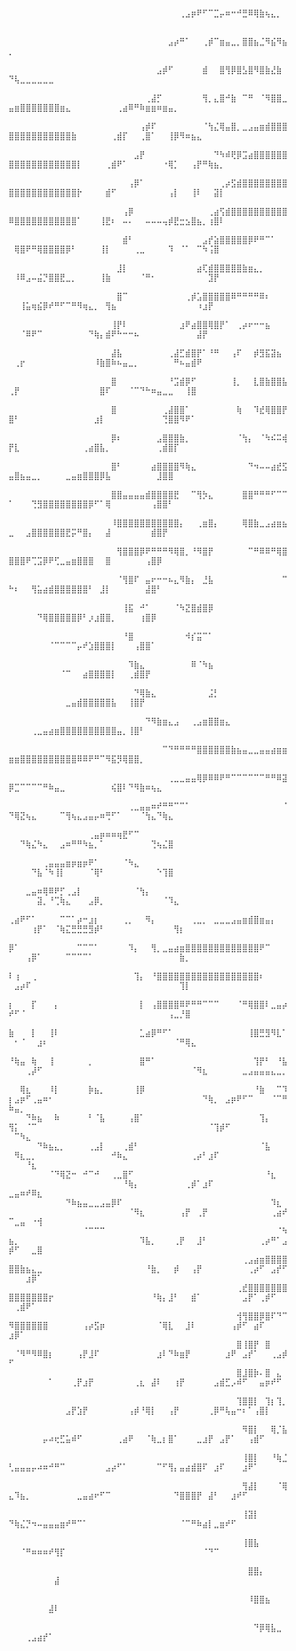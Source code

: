 ⠀⠀⠀⠀⠀⠀⠀⠀⠀⠀⠀⠀⠀⠀⠀⠀⠀⠀⠀⠀⠀⠀⠀⠀⠀⠀⠀⠀⠀⠀⢀⣠⡶⠟⠋⠉⣉⡤⠶⠒⠚⣛⠿⢿⣷⢦⣄⡀⠀⠀⠀⠀⠀⠀⠀⠀⠀⠀⠀⠀⠀⠀⠀⠀⠀⠀⠀⠀⠀⠀⠀⠀⠀⠀⠀⠀⠀⠀⠀⠀⠀⠀⠀⠀⠀⠀⠀⠀⠀⠀⠀⠀⠀⠀⠀⠀⠀⠀⠀⠀⠀⠀⠀⠀
⠀⠀⠀⠀⠀⠀⠀⠀⠀⠀⠀⠀⠀⠀⠀⠀⠀⠀⠀⠀⠀⠀⠀⠀⠀⠀⠀⠀⣠⡴⠛⠁⠀⠀⢀⡾⠉⣶⣤⣀⡀⣿⣿⣦⣈⠻⣮⠻⣦⡀⠀⠀⠀⠀⠀⠀⠀⠀⠀⠀⠀⠀⠀⠀⠀⠀⠀⠀⠀⠀⠀⠀⠀⠀⠀⠀⠀⠀⠀⠀⠀⠀⠀⠀⠀⠀⠀⠀⠀⠀⠀⠀⠀⠀⠀⠀⠀⠀⠀⠀⠀⠀⠀⠀
⠀⠀⠀⠀⠀⠀⠀⠀⠀⠀⠀⠀⠀⠀⠀⠀⠀⠀⠀⠀⠀⠀⠀⠀⠀⠀⣠⡾⠋⠀⠀⠀⠀⠀⣾⠀⠀⣿⢻⡿⣿⣣⣿⠻⣿⣷⣜⣷⠀⠙⢧⣀⣀⣀⣀⣀⣀⠀⠀⠀⠀⠀⠀⠀⠀⠀⠀⠀⠀⠀⠀⠀⠀⠀⠀⠀⠀⠀⠀⠀⠀⠀⠀⠀⠀⠀⠀⠀⠀⠀⠀⠀⠀⠀⠀⠀⠀⠀⠀⠀⠀⠀⠀⠀
⠀⠀⠀⠀⠀⠀⠀⠀⠀⠀⠀⠀⠀⠀⠀⠀⠀⠀⠀⠀⠀⠀⠀⠀⢀⣼⡋⠀⠀⠀⠀⠀⠀⠀⢻⡀⣄⣿⠚⣷⠀⠉⠛⠀⠈⠻⣿⣿⣀⣤⣶⣿⣿⣿⣿⣿⣿⣿⣶⣄⠀⠀⠀⠀⠀⠀⠀⠀⢀⣴⠿⠛⠷⣶⣶⠶⣶⣤⡀⠀⠀⠀⠀⠀⠀⠀⠀⠀⠀⠀⠀⠀⠀⠀⠀⠀⠀⠀⠀⠀⠀⠀⠀⠀
⠀⠀⠀⠀⠀⠀⠀⠀⠀⠀⠀⠀⠀⠀⠀⠀⠀⠀⠀⠀⠀⠀⠀⢠⡾⠏⠀⠀⠀⠀⠀⠀⠀⠀⠈⢳⣌⢿⣤⣿⡀⣀⣠⣤⣶⣾⣿⣿⣿⣿⣿⣿⣿⣿⣿⣿⣿⣿⣿⣿⣷⠀⠀⠀⠀⠀⠀⢀⣾⡏⠀⠀⢀⣿⠁⠀⠀⢸⡿⠻⠶⣦⣄⠀⠀⠀⠀⠀⠀⠀⠀⠀⠀⠀⠀⠀⠀⠀⠀⠀⠀⠀⠀⠀
⠀⠀⠀⠀⠀⠀⠀⠀⠀⠀⠀⠀⠀⠀⠀⠀⠀⠀⠀⠀⠀⠀⣠⡟⠀⠀⠀⠀⠀⠀⠀⠀⠀⠀⠀⠀⠙⠳⠾⢟⡿⣩⣴⣿⣿⣿⣿⣿⣿⣿⣿⣿⣿⣿⣿⣿⣿⣿⣿⣿⣿⡇⠀⠀⠀⠀⢀⣾⠟⠁⠀⠀⠀⠀⠀⠀⠐⢿⡁⠀⠀⢠⡟⠛⢷⣦⡀⠀⠀⠀⠀⠀⠀⠀⠀⠀⠀⠀⠀⠀⠀⠀⠀⠀
⠀⠀⠀⠀⠀⠀⠀⠀⠀⠀⠀⠀⠀⠀⠀⠀⠀⠀⠀⠀⠀⢠⡿⠁⠀⠀⠀⠀⠀⠀⠀⠀⠀⠀⠀⠀⠀⢀⡴⣫⣾⣿⣿⣿⣿⣿⣿⣿⣿⣿⣿⣿⣿⣿⣿⣿⣿⣿⣿⣿⣿⡗⠀⠀⠀⠀⣾⠋⠀⠀⠀⠀⠀⠀⠀⠀⠀⢠⡇⠀⠀⢸⠇⠀⠀⣽⡇⠀⠀⠀⠀⠀⠀⠀⠀⠀⠀⠀⠀⠀⠀⠀⠀⠀
⠀⠀⠀⠀⠀⠀⠀⠀⠀⠀⠀⠀⠀⠀⠀⠀⠀⠀⠀⠀⢠⡿⠀⠀⠀⠀⠀⠀⠀⠀⠀⠀⠀⠀⠀⢀⣴⢫⣾⣿⣿⣿⣿⣿⣿⣿⣿⣿⣿⠿⣿⣿⣿⣿⣿⣿⣿⣿⣿⣿⣿⠁⠀⠀⠀⢸⣟⠆⠀⠤⠄⠀⠀⠤⠤⠤⢤⡾⣟⣒⣢⣿⣦⡀⢰⣿⠇⠀⠀⠀⠀⠀⠀⠀⠀⠀⠀⠀⠀⠀⠀⠀⠀⠀
⠀⠀⠀⠀⠀⠀⠀⠀⠀⠀⠀⠀⠀⠀⠀⠀⠀⠀⠀⠀⣾⠃⠀⠀⠀⠀⠀⠀⠀⠀⠀⠀⠀⠀⣠⡞⣵⣿⣿⣿⣿⣿⡿⠟⠛⠉⠁⠀⠀⠀⢿⣿⠟⠛⢿⣿⣿⣿⣿⡿⠃⠀⠀⠀⠀⢸⡇⠀⠀⠀⠀⢀⣀⠀⠀⠀⠀⠹⠀⠈⠁⠀⠉⠳⢨⣿⠀⠀⠀⠀⠀⠀⠀⠀⠀⠀⠀⠀⠀⠀⠀⠀⠀⠀
⠀⠀⠀⠀⠀⠀⠀⠀⠀⠀⠀⠀⠀⠀⠀⠀⠀⠀⠀⣸⡇⠀⠀⠀⠀⠀⠀⠀⠀⠀⠀⠀⠀⣴⢏⣾⣿⣿⣿⣿⣿⣷⣶⣄⡀⠀⠀⠀⠀⠀⠸⠿⣠⠤⣬⡙⣿⣿⣟⣀⡀⠀⠀⠀⠀⢸⣷⠀⠀⠀⠀⠀⠈⠛⠂⠀⠀⠀⠀⠀⠀⠀⠀⠀⣹⡟⠀⠀⠀⠀⠀⠀⠀⠀⠀⠀⠀⠀⠀⠀⠀⠀⠀⠀
⠀⠀⠀⠀⠀⠀⠀⠀⠀⠀⠀⠀⠀⠀⠀⠀⠀⠀⠀⣿⠉⠀⠀⠀⠀⠀⠀⠀⠀⠀⠀⢀⡾⣡⣿⣿⣿⣿⣿⠿⠛⠛⠛⠛⠿⠆⠀⠀⠀⠀⠀⢸⣥⢶⣮⡿⠞⠛⠋⠉⠛⠻⢶⣄⡀⠀⢻⣦⠀⠀⠀⠀⠀⠀⠀⠀⠀⠀⠀⠀⠀⠀⠰⣰⡟⠀⠀⠀⠀⠀⠀⠀⠀⠀⠀⠀⠀⠀⠀⠀⠀⠀⠀⠀
⠀⠀⠀⠀⠀⠀⠀⠀⠀⠀⠀⠀⠀⠀⠀⠀⠀⠀⢸⡟⠇⠀⠀⠀⠀⠀⠀⠀⠀⠀⣰⠟⣴⣿⣿⢿⣿⡟⠁⠀⢀⡴⠖⠒⠒⣦⠀⠀⠀⠀⠀⠈⠿⠟⠉⠀⠀⠀⠀⠀⠀⠀⠀⠙⢷⡄⣾⠟⠓⠒⠒⠦⠀⠀⠀⠀⠀⠀⠀⠀⠀⠀⣼⡟⠀⠀⠀⠀⠀⠀⠀⠀⠀⠀⠀⠀⠀⠀⠀⠀⠀⠀⠀⠀
⠀⠀⠀⠀⠀⠀⠀⠀⠀⠀⠀⠀⠀⠀⠀⠀⠀⠀⣼⣧⠀⠀⠀⠀⠀⠀⠀⠀⢀⣼⣋⣾⣿⡟⠁⠘⠛⠀⠀⢠⠏⠀⠀⡾⣻⣯⣽⣦⠀⠀⢀⡖⠀⠀⠀⠀⠀⠀⠀⠀⠀⠀⠀⠀⠸⣷⣿⠷⠦⣤⣀⡀⠀⠀⠀⠀⠀⠀⠛⠦⣤⣾⠟⠀⠀⠀⠀⠀⠀⠀⠀⠀⠀⠀⠀⠀⠀⠀⠀⠀⠀⠀⠀⠀
⠀⠀⠀⠀⠀⠀⠀⠀⠀⠀⠀⠀⠀⠀⠀⠀⠀⠀⣿⠀⠀⠀⠀⠀⠀⠀⠀⠀⠘⣩⣾⡿⠋⠀⠀⠀⠀⠀⠀⢸⡀⠀⠀⣇⣿⣷⣿⣿⣧⢀⡟⠀⠀⠀⠀⠀⠀⠀⠀⠀⠀⠀⠀⠀⠀⣿⠏⠀⠀⠀⠈⠉⠙⠓⠶⣤⣀⣀⠀⠀⢸⣿⠀⠀⠀⠀⠀⠀⠀⠀⠀⠀⠀⠀⠀⠀⠀⠀⠀⠀⠀⠀⠀⠀
⠀⠀⠀⠀⠀⠀⠀⠀⠀⠀⠀⠀⠀⠀⠀⠀⠀⠀⣿⠀⠀⠀⠀⠀⠀⠀⠀⢀⣼⣿⣿⠁⠀⠀⠀⠀⠀⠀⠀⠀⢷⠀⠀⠹⣞⢿⣿⣿⡟⣿⠃⠀⠀⠀⠀⠀⠀⠀⠀⠀⠀⠀⠀⠀⣰⡇⠀⠀⠀⠀⠀⠀⠀⠀⠀⠀⢙⣿⣿⠻⠟⠁⠀⠀⠀⠀⠀⠀⠀⠀⠀⠀⠀⠀⠀⠀⠀⠀⠀⠀⠀⠀⠀⠀
⠀⠀⠀⠀⠀⠀⠀⠀⠀⠀⠀⠀⠀⠀⠀⠀⠀⠀⡿⠆⠀⠀⠀⠀⠀⠀⣠⣿⣿⣿⣷⡀⠀⠀⠀⠀⠀⠀⠀⠀⠈⢳⡄⠀⠈⠳⠮⠭⢾⡟⣇⠀⠀⠀⠀⠀⠀⠀⠀⠀⠀⠀⢀⣴⣿⣧⡀⠀⠀⠀⠀⠀⠀⠀⠀⢀⣾⣿⡏⠀⠀⠀⠀⠀⠀⠀⠀⠀⠀⠀⠀⠀⠀⠀⠀⠀⠀⠀⠀⠀⠀⠀⠀⠀
⠀⠀⠀⠀⠀⠀⠀⠀⠀⠀⠀⠀⠀⠀⠀⠀⠀⠀⣿⠃⠀⠀⠀⠀⠀⣴⣿⣿⣿⣿⠻⢷⣄⠀⠀⠀⠀⠀⠀⠀⠀⠀⠙⠲⠤⠤⣴⣞⣫⣤⣿⣦⣤⣀⡀⠀⠀⠀⠀⣀⣤⣶⣿⣿⣿⡿⣧⠀⠀⠀⠀⠀⠀⠀⠀⣸⣿⣿⠀⠀⠀⠀⠀⠀⠀⠀⠀⠀⠀⠀⠀⠀⠀⠀⠀⠀⠀⠀⠀⠀⠀⠀⠀⠀
⠀⠀⠀⠀⠀⠀⠀⠀⠀⠀⠀⠀⠀⠀⠀⠀⠀⠀⣿⣿⣤⣤⣤⣤⣾⣿⣿⣿⣿⣟⠀⠀⠉⢻⡳⣄⠀⠀⠀⠀⠀⣿⣿⠛⠛⠛⠋⠉⠉⠁⠀⠀⠀⢙⣻⣿⣿⣿⣿⣿⣿⣿⣿⡿⠋⠁⢿⠀⠀⠀⠀⠀⠀⠀⢠⣿⣿⠃⠀⠀⠀⠀⠀⠀⠀⠀⠀⠀⠀⠀⠀⠀⠀⠀⠀⠀⠀⠀⠀⠀⠀⠀⠀⠀
⠀⠀⠀⠀⠀⠀⠀⠀⠀⠀⠀⠀⠀⠀⠀⠀⠀⠀⠸⣿⣿⣿⣿⣿⣿⣿⣿⣿⣿⣿⡄⠀⠀⢀⣶⣿⡄⠀⠀⠀⠀⢿⣿⣷⣀⣠⣴⣶⣦⣀⠀⠀⣠⣿⣿⣿⣿⣿⣿⣟⡭⠛⣿⡄⠀⠀⣼⠀⠀⠀⠀⠀⠀⠀⣾⣿⡟⠀⠀⠀⠀⠀⠀⠀⠀⠀⠀⠀⠀⠀⠀⠀⠀⠀⠀⠀⠀⠀⠀⠀⠀⠀⠀⠀
⠀⠀⠀⠀⠀⠀⠀⠀⠀⠀⠀⠀⠀⠀⠀⠀⠀⠀⠀⢻⣿⣿⣿⡿⠟⠛⠛⠛⠻⢿⣿⡀⠘⠻⣿⡟⠀⠀⠀⠀⠀⠀⠉⠛⠿⠿⠛⢿⣿⣿⣿⣿⠟⢉⣩⡿⠟⢋⣀⣤⣶⣿⣿⣿⠀⠀⣿⠀⠀⠀⠀⠀⠀⢠⣿⡿⠀⠀⠀⠀⠀⠀⠀⠀⠀⠀⠀⠀⠀⠀⠀⠀⠀⠀⠀⠀⠀⠀⠀⠀⠀⠀⠀⠀
⠀⠀⠀⠀⠀⠀⠀⠀⠀⠀⠀⠀⠀⠀⠀⠀⠀⠀⠀⠈⢻⣿⠏⠀⣤⠖⠒⠒⠦⣄⠻⣷⡄⠀⣘⣧⠀⠀⠀⠀⠀⠀⠀⠀⠀⠀⠀⠀⠉⠓⠆⠀⠀⢻⣥⣴⣾⣿⣿⣿⣿⣿⣿⠃⠀⣸⡇⠀⠀⠀⠀⠀⠀⣼⣿⠃⠀⠀⠀⠀⠀⠀⠀⠀⠀⠀⠀⠀⠀⠀⠀⠀⠀⠀⠀⠀⠀⠀⠀⠀⠀⠀⠀⠀
⠀⠀⠀⠀⠀⠀⠀⠀⠀⠀⠀⠀⠀⠀⠀⠀⠀⠀⠀⠀⢸⣯⠀⠚⠁⠀⠀⠀⠀⠈⠳⣝⣿⣾⣿⡿⠀⠀⠀⠀⠀⠀⠀⠀⠀⠀⠀⠀⠀⠀⠀⠀⠀⠀⠙⢿⣿⣿⣿⣿⣿⡿⠃⡰⣰⣿⣿⡀⠀⠀⠀⠀⢰⣿⡿⠀⠀⠀⠀⠀⠀⠀⠀⠀⠀⠀⠀⠀⠀⠀⠀⠀⠀⠀⠀⠀⠀⠀⠀⠀⠀⠀⠀⠀
⠀⠀⠀⠀⠀⠀⠀⠀⠀⠀⠀⠀⠀⠀⠀⠀⠀⠀⠀⠀⠘⣿⠀⠀⠀⠀⠀⠀⠀⠀⠀⠺⡎⣭⠉⠁⠀⠀⠀⠀⠀⠀⠀⠀⠀⠀⠀⠀⠀⠀⠀⠀⠀⠀⠀⠀⠈⠉⠉⠉⠉⡤⠞⣱⣿⣿⣿⡇⠀⠀⠀⢠⣿⣿⠁⠀⠀⠀⠀⠀⠀⠀⠀⠀⠀⠀⠀⠀⠀⠀⠀⠀⠀⠀⠀⠀⠀⠀⠀⠀⠀⠀⠀⠀
⠀⠀⠀⠀⠀⠀⠀⠀⠀⠀⠀⠀⠀⠀⠀⠀⠀⠀⠀⠀⠀⠹⣷⣄⠀⠀⠀⠀⠀⠀⠀⠀⠿⠈⠳⣦⠀⠀⠀⠀⠀⠀⠀⠀⠀⠀⠀⠀⠀⠀⠀⠀⠀⠀⠀⠀⠀⠀⠈⠉⠀⠀⣴⣿⣿⣿⣿⡇⠀⠀⢀⣾⣿⡟⠀⠀⠀⠀⠀⠀⠀⠀⠀⠀⠀⠀⠀⠀⠀⠀⠀⠀⠀⠀⠀⠀⠀⠀⠀⠀⠀⠀⠀⠀
⠀⠀⠀⠀⠀⠀⠀⠀⠀⠀⠀⠀⠀⠀⠀⠀⠀⠀⠀⠀⠀⠀⠙⢿⣷⣄⠀⠀⠀⠀⠀⠀⠀⠀⠀⣨⡃⠀⠀⠀⠀⠀⠀⠀⠀⠀⠀⠀⠀⠀⠀⠀⠀⠀⠀⠀⠀⠀⠀⣀⣤⣾⣿⣿⣿⣿⣿⣧⠀⠀⢸⣿⡟⠀⠀⠀⠀⠀⠀⠀⠀⠀⠀⠀⠀⠀⠀⠀⠀⠀⠀⠀⠀⠀⠀⠀⠀⠀⠀⠀⠀⠀⠀⠀
⠀⠀⠀⠀⠀⠀⠀⠀⠀⠀⠀⠀⠀⠀⠀⠀⠀⠀⠀⠀⠀⠀⠀⠀⠙⠻⣷⣶⣄⣠⠀⠀⢀⣠⣶⣿⣿⣶⣄⠀⠀⠀⠀⠀⠀⠀⠀⠀⠀⠀⠀⠀⠀⢀⣀⣤⣴⣶⣿⣿⣿⣿⣿⣿⣿⣿⣿⣿⣤⡀⢸⣿⠃⠀⠀⠀⠀⠀⠀⠀⠀⠀⠀⠀⠀⠀⠀⠀⠀⠀⠀⠀⠀⠀⠀⠀⠀⠀⠀⠀⠀⠀⠀⠀
⠀⠀⠀⠀⠀⠀⠀⠀⠀⠀⠀⠀⠀⠀⠀⠀⠀⠀⠀⠀⠀⠀⠀⠀⠀⠀⠀⠉⠙⠛⠛⠛⠛⣿⣿⣿⣿⣿⣿⣷⣦⣤⣀⣀⣤⣤⣴⣶⣶⣶⣶⣿⣿⣿⣿⣿⣿⣿⣿⣿⣿⠿⠿⠟⠛⠉⠻⣯⡻⢿⣿⣿⡀⠀⠀⠀⠀⠀⠀⠀⠀⠀⠀⠀⠀⠀⠀⠀⠀⠀⠀⠀⠀⠀⠀⠀⠀⠀⠀⠀⠀⠀⠀⠀
⠀⠀⠀⠀⠀⠀⠀⠀⠀⠀⠀⠀⠀⠀⠀⠀⠀⠀⠀⠀⠀⠀⠀⠀⠀⠀⠀⠀⢀⣀⣀⣤⣤⢿⡿⠿⠿⠟⠛⠉⠉⠉⠉⠉⠉⠛⠛⠿⣽⡿⣉⠉⠉⠉⠉⠛⠷⣤⣀⠀⠀⠀⠀⠀⠀⠀⠀⢮⣿⠇⠙⠻⣷⠶⢦⣄⠀⠀⠀⠀⠀⠀⠀⠀⠀⠀⠀⠀⠀⠀⠀⠀⠀⠀⠀⠀⠀⠀⠀⠀⠀⠀⠀⠀
⠀⠀⠀⠀⠀⠀⠀⠀⠀⠀⠀⠀⠀⠀⠀⠀⠀⠀⠀⠀⠀⢀⣀⣤⣤⠶⠞⠛⠛⠉⠉⠁⠀⠀⠀⠀⠀⠀⠀⠀⠀⠀⠀⠀⠀⠀⠀⠀⠈⠙⢿⣝⢦⣄⠀⠀⠀⠀⠉⢻⢦⣄⣠⣤⡤⠶⢛⠋⠁⠀⠀⠀⠈⢳⣄⠙⢷⣄⠀⠀⠀⠀⠀⠀⠀⠀⠀⠀⠀⠀⠀⠀⠀⠀⠀⠀⠀⠀⠀⠀⠀⠀⠀⠀
⠀⠀⠀⠀⠀⠀⠀⠀⠀⠀⠀⠀⠀⠀⢀⣤⡶⠶⠶⢶⣟⠋⠉⠀⠀⠀⠀⠀⠀⠀⠀⠀⠀⠀⠀⠀⠀⠀⠀⠀⠀⠀⠀⠀⠀⠀⠀⠀⠀⠀⠀⠙⢷⣌⠳⣄⠀⠀⣠⠶⠛⠛⠳⣦⡀⠁⠀⠀⠀⠀⠀⠀⠀⠀⢙⢦⣌⣿⠀⠀⠀⠀⠀⠀⠀⠀⠀⠀⠀⠀⠀⠀⠀⠀⠀⠀⠀⠀⠀⠀⠀⠀⠀⠀
⠀⠀⠀⠀⠀⠀⢀⣤⣤⣤⣶⡶⣶⡶⠟⠁⠀⠀⠀⠀⠈⠳⣄⠀⠀⠀⠀⠀⠀⠀⠀⠀⠀⠀⠀⠀⠀⠀⠀⠀⠀⠀⠀⠀⠀⠀⠀⠀⠀⠀⠀⠀⠀⠙⣧⠈⠳⢸⡇⠀⠀⠀⠀⠈⢿⠃⠀⠀⠀⠀⠀⠀⠀⠀⠀⠑⢹⣿⠀⠀⠀⠀⠀⠀⠀⠀⠀⠀⠀⠀⠀⠀⠀⠀⠀⠀⠀⠀⠀⠀⠀⠀⠀⠀
⠀⠀⠀⣀⣤⠶⢿⠿⠟⡋⢀⣠⡇⠀⠀⠀⠀⠀⠀⠀⠀⠀⠈⢳⡄⠀⠀⠀⠀⠀⠀⠀⠀⠀⠀⠀⠀⠀⠀⠀⠀⠀⠀⠀⠀⠀⠀⠀⠀⠀⠀⠀⠀⠀⣽⡀⠘⢉⢷⣄⠀⠀⠀⣠⡿⡀⠀⠀⠀⠀⠀⠀⠀⠀⠀⠀⠈⠹⣄⠀⠀⠀⠀⠀⠀⠀⠀⠀⠀⠀⠀⠀⠀⠀⠀⠀⠀⠀⠀⠀⠀⠀⠀⠀
⢀⣴⠟⠋⠁⠀⠀⠀⠀⠉⠉⠁⡴⠒⣰⡆⠀⠀⠀⠀⢀⡀⠀⠀⠻⡄⠀⠀⠀⠀⠀⠀⢀⣀⡀⠀⣀⣀⣀⣠⣤⣶⣾⣿⣶⣤⡄⠀⠀⠀⠀⠀⠀⢰⡟⠁⠀⠈⢷⣍⣛⣛⣛⣻⡾⠃⠀⠀⠀⠀⠀⠀⠀⠀⠀⠀⠀⠀⢻⡆⠀⠀⠀⠀⠀⠀⠀⠀⠀⠀⠀⠀⠀⠀⠀⠀⠀⠀⠀⠀⠀⠀⠀⠀
⡿⠁⠀⠀⠀⠀⠀⠀⠀⠀⠀⠀⠉⠉⠉⠁⠀⠀⠀⠀⠀⠹⡄⠀⠀⢻⡀⣀⣤⣴⣶⣿⣿⣿⣿⣿⣿⣿⣿⣿⣿⣿⣿⣿⠟⠉⠀⠀⠀⠀⠀⠀⢠⡿⠁⠀⠀⠀⠀⠉⠉⠉⠉⠁⠀⠀⠀⠀⠀⠀⠀⠀⠀⠀⠀⠀⠀⠀⠀⣷⡀⠀⠀⠀⠀⠀⠀⠀⠀⠀⠀⠀⠀⠀⠀⠀⠀⠀⠀⠀⠀⠀⠀⠀
⠇⢰⠀⠀⢀⠀⠀⠀⠀⠀⠀⠀⠀⠀⠀⠀⠀⠀⠀⠀⠀⠀⢹⡄⠀⠘⣿⣿⣿⣿⣿⣿⣿⣿⣿⣿⣿⣿⣿⣿⣿⣿⣿⣿⠆⠀⠀⠀⠀⠀⣠⡴⠏⠀⠀⠀⠀⠀⠀⠀⠀⠀⠀⠀⠀⠀⠀⠀⠀⠀⠀⠀⠀⠀⠀⠀⠀⠀⠀⢹⡇⠀⠀⠀⠀⠀⠀⠀⠀⠀⠀⠀⠀⠀⠀⠀⠀⠀⠀⠀⠀⠀⠀⠀
⡆⠀⠀⠀⡏⠀⠀⠀⡄⠀⠀⠀⠀⠀⠀⠀⠀⠀⠀⠀⠀⠀⠀⡇⠀⢠⣿⣿⣿⣿⠿⠟⠛⠛⠉⠉⠉⠀⠀⠀⠈⠛⢿⣿⣿⠇⣀⣤⡴⠞⠋⠈⠀⠀⠀⠀⠀⠀⠀⠀⠀⠀⠀⠀⠀⠀⠀⠀⠀⠀⠀⠀⠀⠀⠀⠀⠀⢠⣀⡘⣿⠀⠀⠀⠀⠀⠀⠀⠀⠀⠀⠀⠀⠀⠀⠀⠀⠀⠀⠀⠀⠀⠀⠀
⣷⠀⠀⠀⡇⠀⠀⢸⠇⠀⠀⠀⠀⠀⠀⠀⠀⠀⠀⠀⠀⠀⠀⣁⣴⡿⠛⠋⠁⠀⠀⠀⠀⠀⠀⠀⠀⠀⠀⠀⠀⠀⢸⣿⣛⣻⠻⣇⠁⠀⠂⠈⠀⠀⣰⠆⠀⠀⠀⠀⠀⠀⠀⠀⠀⠀⠀⠀⠀⠀⠀⠀⠀⠀⠀⠀⠀⠀⠈⠛⢿⣄⠀⠀⠀⠀⠀⠀⠀⠀⠀⠀⠀⠀⠀⠀⠀⠀⠀⠀⠀⠀⠀⠀
⠘⢷⣤⠀⢷⠀⠀⢸⠀⠀⠀⠀⠀⠀⡀⠀⠀⠀⠀⠀⠀⠀⠀⣿⠛⠁⠀⠀⠀⠀⠀⠀⠀⠀⠀⠀⠀⠀⠀⠀⠀⠀⠀⢹⡟⠃⠀⠘⣧⠀⠀⠀⢀⡼⠋⠀⠀⠀⠀⠀⠀⠀⠀⠀⠀⠀⠀⠀⠀⠀⠀⠀⠀⠀⠀⠀⠀⠀⠀⠀⠀⠈⠻⣆⠀⠀⠀⠀⠀⠀⣀⣠⣤⣤⣤⣄⣀⡀⠀⠀⠀⠀⠀⠀
⠀⠀⢿⣆⠀⠀⠀⠸⡇⠀⠀⠀⠀⠀⡷⣦⡀⠀⠀⠀⠀⠀⢸⡿⠀⠀⠀⠀⠀⠀⠀⠀⠀⠀⠀⠀⠀⠀⠀⠀⠀⠀⠀⠘⣷⠀⠀⠉⠹⡆⣠⡶⠋⢀⣤⠶⠂⠀⠀⠀⠀⠀⠀⠀⠀⠀⠀⠀⠀⠀⠀⠀⠀⠀⠀⠀⠀⠀⠀⠀⠀⠀⠀⠙⢷⡀⠀⣠⡶⠟⠋⠉⠀⠀⠀⠈⠉⠛⠷⣤⡀⠀⠀⠀
⠀⠀⠀⠙⠷⣦⠀⠀⠷⠀⠀⠀⠀⠀⠃⠈⣧⠀⠀⠀⠀⢠⣿⠁⠀⠀⠀⠀⠀⠀⠀⠀⠀⠀⠀⠀⠀⠀⠀⠀⠀⠀⠀⠀⢹⡄⠀⠀⠀⢻⡅⠀⠈⠉⠀⠀⠀⠀⠀⠀⠀⠀⠀⠀⠀⠀⠀⠀⠀⠀⠀⠀⠀⠀⠀⠀⠀⠀⠀⠀⠀⠀⠀⠀⠈⢹⡾⠋⠀⠀⠀⠀⠀⠀⠀⠀⠀⠀⠀⠉⠳⣄⠀⠀
⠀⠀⠀⠀⠀⠙⠷⣦⣄⡀⠀⠀⠀⠀⢀⣠⡇⠀⠀⠀⢀⣾⠃⠀⠀⠀⠀⠀⠀⠀⠀⠀⠀⠀⠀⠀⠀⠀⠀⠀⠀⠀⠀⠀⠈⣧⠀⠀⠀⠀⠻⣆⣀⡀⠀⠀⠀⠀⠀⠀⠀⠀⠀⠀⠀⠀⠀⠚⠷⣄⠀⠀⠀⠀⠀⠀⠀⠀⠀⠀⠀⢀⡴⠃⣰⠏⠀⠀⠀⠀⠀⠀⠀⠀⠀⠀⠀⠀⠀⠀⠀⠘⣆⠀
⠀⠀⠀⠀⠀⠀⠀⠈⠙⢿⣝⠒⠀⠚⠉⠚⠀⠀⢀⣀⣿⠋⠀⠀⠀⠀⠀⠀⠀⠀⠀⠀⠀⠀⠀⠀⠀⠀⠀⠀⠀⠀⠀⠀⠀⠘⣆⠀⠀⠀⠀⠀⠀⠀⠀⠀⠀⠀⠀⠀⠀⠀⠀⠀⠀⠀⠀⠀⠀⠘⢷⡄⠀⠀⠀⠀⠀⠀⠀⠀⢀⡾⠁⣰⠏⠀⠀⠀⠀⠀⠀⠀⠀⠀⠀⠀⠀⠀⣀⣤⠶⠞⠿⣆
⠀⠀⠀⠀⠀⠀⠀⠀⠀⠀⠙⠷⣦⣤⣀⣀⣠⣤⡿⠏⠀⠀⠀⠀⠀⠀⠀⠀⠀⠀⠀⠀⠀⠀⠀⠀⠀⠀⠀⠀⠀⠀⠀⠀⠀⠀⠹⣆⠀⠀⠀⠀⠀⠀⠀⠀⠀⠀⠀⠀⠀⠀⠀⠀⠀⠀⠀⠀⠀⠀⠈⠻⣆⠀⠀⠀⠀⠀⠀⢠⡟⠀⢀⡟⠀⠀⠀⠀⠀⠀⠀⠀⠀⠀⠀⢀⣴⠞⠉⣀⣤⠀⠐⢺
⠀⠀⠀⠀⠀⠀⠀⠀⠀⠀⠀⠀⠀⠈⠉⠉⠉⠀⠀⠀⠀⠀⠀⠀⠀⠀⠀⠀⠀⠀⠀⠀⠀⠀⠀⠀⠀⠀⠀⠀⠀⠀⠀⠀⠀⠀⠀⠈⠳⣦⡀⠀⠀⠀⠀⠀⠀⠀⠀⠀⠀⠀⠀⠀⠀⠀⠀⠀⠀⠀⠀⠀⠹⣧⡀⠀⠀⠀⢀⡟⠀⠀⣸⠃⠀⠀⠀⠀⠀⠀⠀⠀⠀⢀⡴⠛⠁⣠⡾⠋⠀⠀⣀⣿
⠀⠀⠀⠀⠀⠀⠀⠀⠀⠀⠀⠀⠀⠀⠀⠀⠀⠀⠀⠀⠀⠀⠀⠀⠀⠀⠀⠀⠀⠀⠀⠀⠀⠀⠀⠀⠀⠀⠀⠀⠀⢀⣠⣴⣶⣿⣿⣿⣿⣿⣿⣷⣦⣄⣀⠀⠀⠀⠀⠀⠀⠀⠀⠀⠀⠀⠀⠀⠀⠀⠀⠀⠀⠘⣷⡀⠀⠀⡾⠀⠀⢠⡟⠀⠀⠀⠀⠀⠀⠀⠀⢀⡴⠋⠀⣠⡞⠋⠀⠀⠀⣰⡿⠁
⠀⠀⠀⠀⠀⠀⠀⠀⠀⠀⠀⠀⠀⠀⠀⠀⠀⠀⠀⠀⠀⠀⠀⠀⠀⠀⠀⠀⠀⠀⠀⠀⠀⠀⠀⠀⠀⠀⠀⠀⢀⣞⣿⣿⣿⣿⣿⣿⣿⣿⣿⣿⣿⣿⣿⣿⡖⠀⠀⠀⠀⠀⠀⠀⠀⠀⠀⠀⠀⠀⠀⠀⠀⠀⠘⢷⡄⣸⠃⠀⠀⣾⠁⠀⠀⠀⠀⠀⠀⠀⣠⡟⠁⢀⡾⠋⠀⠀⠀⢀⣾⠟⠁⠀
⠀⠀⠀⠀⠀⠀⠀⠀⠀⠀⠀⠀⠀⠀⠀⠀⠀⠀⠀⠀⠀⠀⠀⠀⠀⠀⠀⠀⠀⠀⠀⠀⠀⠀⠀⠀⠀⠀⠀⠀⢺⢻⣿⣿⡿⣿⠏⠙⠉⠻⣿⣿⣿⣿⣿⣿⠀⠀⠀⠀⠀⠀⢠⡴⣫⡶⠀⠀⠀⠀⠀⠀⠀⠀⠀⠈⢿⣇⠀⠀⣸⠇⠀⠀⠀⠀⠀⠀⢠⡾⠋⠀⣴⠏⠀⠀⠀⠀⣰⡿⠁⠀⠀⠀
⠀⠀⠀⠀⠀⠀⠀⠀⠀⠀⠀⠀⠀⠀⠀⠀⠀⠀⠀⠀⠀⠀⠀⠀⠀⠀⠀⠀⠀⠀⠀⠀⠀⠀⠀⠀⠀⠀⠀⠀⣿⢸⣿⡟⠀⣿⠀⠀⠀⠀⠈⠻⠛⠻⠿⣿⡆⠀⠀⠀⠀⢠⡟⣸⠏⠀⠀⠀⠀⠀⠀⠀⠀⠀⠀⣰⠇⠙⠷⣶⡟⠀⠀⠀⠀⠀⠀⣰⠟⠀⣠⡞⠁⠀⠀⢀⣠⡾⠋⠀⠀⠀⠀⠀
⠀⠀⠀⠀⠀⠀⠀⠀⠀⠀⠀⠀⠀⠀⠀⠀⠀⠀⠀⠀⠀⠀⠀⠀⠀⠀⠀⠀⠀⠀⠀⠀⠀⠀⠀⠀⠀⠀⠀⠀⣿⣸⣿⡷⠄⣿⠀⣄⠀⠀⠀⠀⠀⠀⠀⠀⠁⠀⠀⠀⢀⡟⣰⡟⠀⠀⠀⠀⠀⠀⠀⢀⣆⠀⣼⠇⠀⠀⢰⡟⠀⠀⠀⠀⠀⣠⣾⣋⡠⠾⠋⠀⠀⣤⡶⠞⠋⠀⠀⠀⠀⠀⠀⠀
⠀⠀⠀⠀⠀⠀⠀⠀⠀⠀⠀⠀⠀⠀⠀⠀⠀⠀⠀⠀⠀⠀⠀⠀⠀⠀⠀⠀⠀⠀⠀⠀⠀⠀⠀⠀⠀⠀⠀⠀⢹⣿⣿⡇⠀⢹⡆⢹⡀⠀⠀⠀⠀⠀⠀⠀⠀⠀⠀⣠⡟⣱⡟⠀⠀⠀⠀⠀⠀⠀⢠⡾⠘⢿⡇⠀⠀⢠⡟⠀⠀⠀⠀⠀⢀⡿⠛⢧⣤⠒⠆⠁⢠⣿⡇⠀⠀⠀⠀⠀⠀⠀⠀⠀
⠀⠀⠀⠀⠀⠀⠀⠀⠀⠀⠀⠀⠀⠀⠀⠀⠀⠀⠀⠀⠀⠀⠀⠀⠀⠀⠀⠀⠀⠀⠀⠀⠀⠀⠀⠀⠀⠀⠀⠀⠀⠻⣿⡇⠀⠀⢿⡈⣧⠀⠀⠀⠀⠀⠀⡤⠴⢖⣋⣥⠾⠋⠀⠀⠀⠀⠀⠀⢀⣴⠟⠀⠀⠈⢷⣀⡆⣿⠁⠀⠀⠀⣀⣰⡟⠀⣠⡟⠁⠀⠀⢠⣾⠋⠀⠀⠀⠀⠀⠀⠀⠀⠀⠀
⠀⠀⠀⠀⠀⠀⠀⠀⠀⠀⠀⠀⠀⠀⠀⠀⠀⠀⠀⠀⠀⠀⠀⠀⠀⠀⠀⠀⠀⠀⠀⠀⠀⠀⠀⠀⠀⠀⠀⠀⠀⢸⣿⡇⠀⠀⠘⢷⣈⢃⣤⣤⣤⡤⠴⠶⠚⠛⠉⠀⠀⠀⠀⠀⠀⠀⣠⡴⠋⠁⠀⠀⠀⠀⠀⠉⠋⢻⡄⣤⣴⣾⣿⠏⠀⣰⠏⠀⠀⠀⣰⠟⠁⠀⠀⠀⠀⠀⠀⠀⠀⠀⠀⠀
⠀⠀⠀⠀⠀⠀⠀⠀⠀⠀⠀⠀⠀⠀⠀⠀⠀⠀⠀⠀⠀⠀⠀⠀⠀⠀⠀⠀⠀⠀⠀⠀⠀⠀⠀⠀⠀⠀⠀⠀⠀⢻⣼⡇⠀⠀⠀⠈⢿⣄⠹⣦⡀⠀⠀⠀⠀⠀⠀⠀⠀⣀⣤⣴⠖⠋⠉⠀⠀⠀⠀⠀⠀⠀⠀⠀⠀⠀⠙⣿⣿⣿⡟⠀⣼⠃⠀⠀⣰⠞⠋⠀⠀⠀⠀⠀⠀⠀⠀⠀⠀⠀⠀⠀
⠀⠀⠀⠀⠀⠀⠀⠀⠀⠀⠀⠀⠀⠀⠀⠀⠀⠀⠀⠀⠀⠀⠀⠀⠀⠀⠀⠀⠀⠀⠀⠀⠀⠀⠀⠀⠀⠀⠀⠀⠀⢸⣽⡇⠀⠀⠀⠀⠀⠙⢷⣌⡙⠲⠤⣤⣤⣤⣶⠞⠛⠉⠁⠀⠀⠀⠀⠀⠀⠀⠀⠀⠀⠀⠀⠀⠀⠀⠀⠈⠉⠛⠷⣴⡇⣀⣶⠞⠋⠀⠀⠀⠀⠀⠀⠀⠀⠀⠀⠀⠀⠀⠀⠀
⠀⠀⠀⠀⠀⠀⠀⠀⠀⠀⠀⠀⠀⠀⠀⠀⠀⠀⠀⠀⠀⠀⠀⠀⠀⠀⠀⠀⠀⠀⠀⠀⠀⠀⠀⠀⠀⠀⠀⠀⠀⢸⣿⣧⠀⠀⠀⠀⠀⠀⠀⠈⠛⠶⠶⠶⠞⢻⡏⠀⠀⠀⠀⠀⠀⠀⠀⠀⠀⠀⠀⠀⠀⠀⠀⠀⠀⠀⠀⠀⠀⠀⠀⠈⠙⠉⠀⠀⠀⠀⠀⠀⠀⠀⠀⠀⠀⠀⠀⠀⠀⠀⠀⠀
⠀⠀⠀⠀⠀⠀⠀⠀⠀⠀⠀⠀⠀⠀⠀⠀⠀⠀⠀⠀⠀⠀⠀⠀⠀⠀⠀⠀⠀⠀⠀⠀⠀⠀⠀⠀⠀⠀⠀⠀⠀⠀⣿⣿⡄⠀⠀⠀⠀⠀⠀⠀⠀⠀⠀⠀⠀⣼⠀⠀⠀⠀⠀⠀⠀⠀⠀⠀⠀⠀⠀⠀⠀⠀⠀⠀⠀⠀⠀⠀⠀⠀⠀⠀⠀⠀⠀⠀⠀⠀⠀⠀⠀⠀⠀⠀⠀⠀⠀⠀⠀⠀⠀⠀
⠀⠀⠀⠀⠀⠀⠀⠀⠀⠀⠀⠀⠀⠀⠀⠀⠀⠀⠀⠀⠀⠀⠀⠀⠀⠀⠀⠀⠀⠀⠀⠀⠀⠀⠀⠀⠀⠀⠀⠀⠀⠀⠸⣿⣿⣦⠀⠀⠀⠀⠀⠀⠀⠀⠀⠀⣼⠇⠀⠀⠀⠀⠀⠀⠀⠀⠀⠀⠀⠀⠀⠀⠀⠀⠀⠀⠀⠀⠀⠀⠀⠀⠀⠀⠀⠀⠀⠀⠀⠀⠀⠀⠀⠀⠀⠀⠀⠀⠀⠀⠀⠀⠀⠀
⠀⠀⠀⠀⠀⠀⠀⠀⠀⠀⠀⠀⠀⠀⠀⠀⠀⠀⠀⠀⠀⠀⠀⠀⠀⠀⠀⠀⠀⠀⠀⠀⠀⠀⠀⠀⠀⠀⠀⠀⠀⠀⠀⠙⡿⢿⣧⣀⠀⠀⠀⠀⢀⣠⣴⡞⠁⠀⠀⠀⠀⠀⠀⠀⠀⠀⠀⠀⠀⠀⠀⠀⠀⠀⠀⠀⠀⠀⠀⠀⠀⠀⠀⠀⠀⠀⠀⠀⠀⠀⠀⠀⠀⠀⠀⠀⠀⠀⠀⠀⠀⠀⠀⠀
